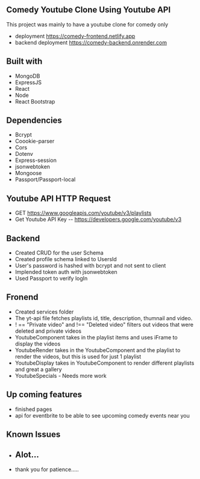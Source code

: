 ## Comedy Youtube Clone Using Youtube API ##

This project was mainly to have a youtube clone for comedy only

* deployment https://comedy-frontend.netlify.app
* backend deployment  https://comedy-backend.onrender.com

## Built with
* MongoDB
* ExpressJS
* React
* Node 
* React Bootstrap
## Dependencies
* Bcrypt
* Coookie-parser
* Cors
* Dotenv
* Express-session
* jsonwebtoken
* Mongoose
* Passport/Passport-local

## Youtube API HTTP Request
* GET https://www.googleapis.com/youtube/v3/playlists
* Get Youtube API Key 
-- https://developers.google.com/youtube/v3 

## Backend 
* Created CRUD for the user Schema
* Created profile schema linked to UsersId 
* User's password is hashed with bcrypt and not sent to client 
* Implended token auth with jsonwebtoken
* Used Passport to verify logIn   

## Fronend
* Created services folder
* The yt-api file fetches playlists id, title, description, thumnail and video. 
* ! == "Private video" and !== "Deleted video" filters out videos that were deleted and private videos
* YoutubeComponent takes in the playlist items and uses iFrame to display the videos
* YoutubeRender takes in the YoutubeComponent and the playlist to render the videos, but this is used for just 1 playlist  
* YoutubeDisplay takes in YoutubeComponent to render different playlists and great a gallery
* YoutubeSpecials - Needs more work 

## Up coming features 
* finished pages
* api for eventbrite to be able to see upcoming comedy events near you

## Known Issues
* ## Alot... 
* thank you for patience..... 



